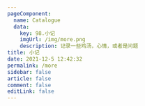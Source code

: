 ```yaml
---
pageComponent: 
  name: Catalogue
  data: 
    key: 98.小记
    imgUrl: /img/more.png
    description: 记录一些鸡汤，心情，或者是问题
title: 小记
date: 2021-12-5 12:42:32
permalink: /more
sidebar: false
article: false
comment: false
editLink: false
---
```

